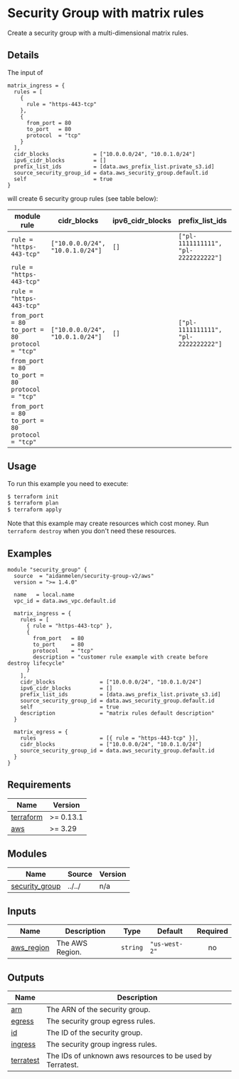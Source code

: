 # Security Group with matrix rules

Create a security group with a multi-dimensional matrix rules.

## Details

The input of

```hcl
matrix_ingress = {
  rules = [
    {
      rule = "https-443-tcp"
    },
    {
      from_port = 80
      to_port   = 80
      protocol  = "tcp"
    }
  ],
  cidr_blocks              = ["10.0.0.0/24", "10.0.1.0/24"]
  ipv6_cidr_blocks         = []
  prefix_list_ids          = [data.aws_prefix_list.private_s3.id]
  source_security_group_id = data.aws_security_group.default.id
  self                     = true
}
```

will create 6 security group rules (see table below):

| **module rule** | **cidr_blocks** | **ipv6_cidr_blocks** | **prefix_list_ids** | **source_security_group_id** | **self** |
|---|---|---|---|---|---|
| `rule = "https-443-tcp"` | `["10.0.0.0/24", "10.0.1.0/24"]` | `[]` | `["pl-1111111111", "pl-2222222222"]` |  |  |
| `rule = "https-443-tcp"` |  |  |  | `"sg-1111111111"` |  |
| `rule = "https-443-tcp"` |  |  |  |  | `true` |
| `from_port = 80` `to_port = 80` `protocol = "tcp"` | `["10.0.0.0/24", "10.0.1.0/24"]` | `[]` | `["pl-1111111111", "pl-2222222222"]` |  |  |
| `from_port = 80` `to_port = 80` `protocol = "tcp"` |  |  |  | `"sg-1111111111"` |  |
| `from_port = 80` `to_port = 80` `protocol = "tcp"` |  |  |  |  | `true` |


## Usage

To run this example you need to execute:

```bash
$ terraform init
$ terraform plan
$ terraform apply
```

Note that this example may create resources which cost money. Run `terraform destroy` when you don't need these resources.

<!-- BEGINNING OF PRE-COMMIT-TERRAFORM DOCS HOOK -->

## Examples

```hcl
module "security_group" {
  source  = "aidanmelen/security-group-v2/aws"
  version = ">= 1.4.0"

  name   = local.name
  vpc_id = data.aws_vpc.default.id

  matrix_ingress = {
    rules = [
      { rule = "https-443-tcp" },
      {
        from_port   = 80
        to_port     = 80
        protocol    = "tcp"
        description = "customer rule example with create before destroy lifecycle"
      }
    ],
    cidr_blocks              = ["10.0.0.0/24", "10.0.1.0/24"]
    ipv6_cidr_blocks         = []
    prefix_list_ids          = [data.aws_prefix_list.private_s3.id]
    source_security_group_id = data.aws_security_group.default.id
    self                     = true
    description              = "matrix rules default description"
  }

  matrix_egress = {
    rules                    = [{ rule = "https-443-tcp" }],
    cidr_blocks              = ["10.0.0.0/24", "10.0.1.0/24"]
    source_security_group_id = data.aws_security_group.default.id
  }
}
```

## Requirements

| Name | Version |
|------|---------|
| <a name="requirement_terraform"></a> [terraform](#requirement\_terraform) | >= 0.13.1 |
| <a name="requirement_aws"></a> [aws](#requirement\_aws) | >= 3.29 |
## Modules

| Name | Source | Version |
|------|--------|---------|
| <a name="module_security_group"></a> [security\_group](#module\_security\_group) | ../../ | n/a |
## Inputs

| Name | Description | Type | Default | Required |
|------|-------------|------|---------|:--------:|
| <a name="input_aws_region"></a> [aws\_region](#input\_aws\_region) | The AWS Region. | `string` | `"us-west-2"` | no |
## Outputs

| Name | Description |
|------|-------------|
| <a name="output_arn"></a> [arn](#output\_arn) | The ARN of the security group. |
| <a name="output_egress"></a> [egress](#output\_egress) | The security group egress rules. |
| <a name="output_id"></a> [id](#output\_id) | The ID of the security group. |
| <a name="output_ingress"></a> [ingress](#output\_ingress) | The security group ingress rules. |
| <a name="output_terratest"></a> [terratest](#output\_terratest) | The IDs of unknown aws resources to be used by Terratest. |
<!-- END OF PRE-COMMIT-TERRAFORM DOCS HOOK -->
